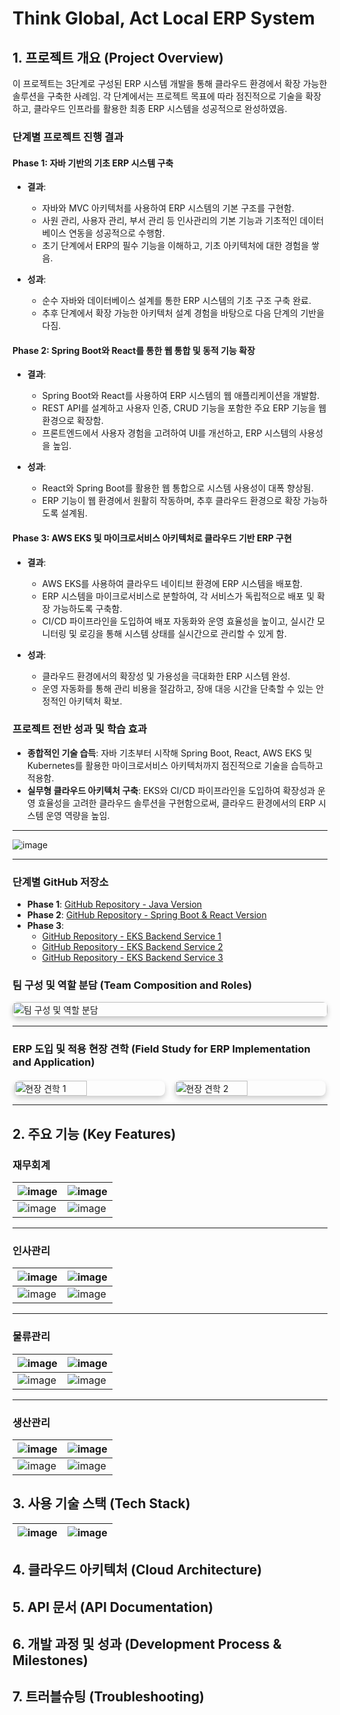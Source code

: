 # Think Global, Act Local ERP System

## 1. 프로젝트 개요 (Project Overview)

이 프로젝트는 3단계로 구성된 ERP 시스템 개발을 통해 클라우드 환경에서 확장 가능한 솔루션을 구축한 사례임. 각 단계에서는 프로젝트 목표에 따라 점진적으로 기술을 확장하고, 클라우드 인프라를 활용한 최종 ERP 시스템을 성공적으로 완성하였음.

### 단계별 프로젝트 진행 결과

#### Phase 1: 자바 기반의 기초 ERP 시스템 구축
- **결과**:
  - 자바와 MVC 아키텍처를 사용하여 ERP 시스템의 기본 구조를 구현함.
  - 사원 관리, 사용자 관리, 부서 관리 등 인사관리의 기본 기능과 기초적인 데이터베이스 연동을 성공적으로 수행함.
  - 초기 단계에서 ERP의 필수 기능을 이해하고, 기초 아키텍처에 대한 경험을 쌓음.

- **성과**:
  - 순수 자바와 데이터베이스 설계를 통한 ERP 시스템의 기초 구조 구축 완료.
  - 추후 단계에서 확장 가능한 아키텍처 설계 경험을 바탕으로 다음 단계의 기반을 다짐.

#### Phase 2: Spring Boot와 React를 통한 웹 통합 및 동적 기능 확장
- **결과**:
  - Spring Boot와 React를 사용하여 ERP 시스템의 웹 애플리케이션을 개발함.
  - REST API를 설계하고 사용자 인증, CRUD 기능을 포함한 주요 ERP 기능을 웹 환경으로 확장함.
  - 프론트엔드에서 사용자 경험을 고려하여 UI를 개선하고, ERP 시스템의 사용성을 높임.

- **성과**:
  - React와 Spring Boot를 활용한 웹 통합으로 시스템 사용성이 대폭 향상됨.
  - ERP 기능이 웹 환경에서 원활히 작동하며, 추후 클라우드 환경으로 확장 가능하도록 설계됨.

#### Phase 3: AWS EKS 및 마이크로서비스 아키텍처로 클라우드 기반 ERP 구현
- **결과**:
  - AWS EKS를 사용하여 클라우드 네이티브 환경에 ERP 시스템을 배포함.
  - ERP 시스템을 마이크로서비스로 분할하여, 각 서비스가 독립적으로 배포 및 확장 가능하도록 구축함.
  - CI/CD 파이프라인을 도입하여 배포 자동화와 운영 효율성을 높이고, 실시간 모니터링 및 로깅을 통해 시스템 상태를 실시간으로 관리할 수 있게 함.

- **성과**:
  - 클라우드 환경에서의 확장성 및 가용성을 극대화한 ERP 시스템 완성.
  - 운영 자동화를 통해 관리 비용을 절감하고, 장애 대응 시간을 단축할 수 있는 안정적인 아키텍처 확보.

### 프로젝트 전반 성과 및 학습 효과
- **종합적인 기술 습득**: 자바 기초부터 시작해 Spring Boot, React, AWS EKS 및 Kubernetes를 활용한 마이크로서비스 아키텍처까지 점진적으로 기술을 습득하고 적용함.
- **실무형 클라우드 아키텍처 구축**: EKS와 CI/CD 파이프라인을 도입하여 확장성과 운영 효율성을 고려한 클라우드 솔루션을 구현함으로써, 클라우드 환경에서의 ERP 시스템 운영 역량을 높임.

---

![image](https://github.com/user-attachments/assets/d37b27b6-ee40-4978-b8d7-71268bdc8c03)

---

### 단계별 GitHub 저장소
- **Phase 1**: [GitHub Repository - Java Version](#)
- **Phase 2**: [GitHub Repository - Spring Boot & React Version](#)
- **Phase 3**: 
   - [GitHub Repository - EKS Backend Service 1](#)
   - [GitHub Repository - EKS Backend Service 2](#)
   - [GitHub Repository - EKS Backend Service 3](#)

### 팀 구성 및 역할 분담 (Team Composition and Roles)
<div style="display: flex; justify-content: center;">
    <img src="https://github.com/user-attachments/assets/874b2ec8-ebae-4542-ac87-a0a59489f1d7" alt="팀 구성 및 역할 분담" style="width: 100%; height: auto; border-radius: 8px; box-shadow: 0px 4px 8px rgba(0, 0, 0, 0.2);">
</div>

---

### ERP 도입 및 적용 현장 견학 (Field Study for ERP Implementation and Application)

<div style="display: flex; justify-content: space-around; gap: 10px; margin-top: 20px;">
    <img src="https://github.com/user-attachments/assets/64767f44-d5f1-4dba-98f6-c2c3600b065f" alt="현장 견학 1" style="width: 48%; height: auto; border-radius: 8px; box-shadow: 0px 4px 8px rgba(0, 0, 0, 0.2);">
    <img src="https://github.com/user-attachments/assets/49f30b4c-6217-41a0-b955-4c7909e559a8" alt="현장 견학 2" style="width: 48%; height: auto; border-radius: 8px; box-shadow: 0px 4px 8px rgba(0, 0, 0, 0.2);">
</div>

---

## 2. 주요 기능 (Key Features)

### 재무회계
![image](https://github.com/user-attachments/assets/3152fcd2-5be4-4187-99dc-94d747779346) | ![image](https://github.com/user-attachments/assets/b7b4d6ed-3107-404d-abbd-92469dd1b38f)
---|---|
![image](https://github.com/user-attachments/assets/075a77ac-074c-4e69-8e57-87041c34b07a) | ![image](https://github.com/user-attachments/assets/8d7e6f5c-a3b4-4218-bd96-1f147cc38841)

<hr/>

### 인사관리
![image](https://github.com/user-attachments/assets/5c8059a0-a023-44f2-b975-e739fb25eb6f) | ![image](https://github.com/user-attachments/assets/02e5bdc5-d2bc-4654-add5-6dcf2feb0a9d)
---|---|
![image](https://github.com/user-attachments/assets/5a750574-4f6e-4cd2-a550-613eb0cb3620) | ![image](https://github.com/user-attachments/assets/83ff6305-7fc5-4d0c-a87d-313b83c1c587)

<hr/>

### 물류관리
![image](https://github.com/user-attachments/assets/3f8fb2a1-13b6-46de-9040-23273829f16d) | ![image](https://github.com/user-attachments/assets/3503067b-52ce-4359-acf9-4f45e6cf61ec)
---|---|
![image](https://github.com/user-attachments/assets/a7330e97-ec00-4c8a-96aa-77a9ac7739a1) | ![image](https://github.com/user-attachments/assets/15fd485f-7135-4496-9217-8fbbe0ff4331)

<hr/>

### 생산관리
![image](https://github.com/user-attachments/assets/9d36af78-ddba-4e85-8367-18e34035e1ff) | ![image](https://github.com/user-attachments/assets/ff8e0f85-b436-4dd2-bc7a-6fdeeb6818f2)
---|---|
![image](https://github.com/user-attachments/assets/5a8a0de4-61de-4a9a-b786-cf6324bd4135) | ![image](https://github.com/user-attachments/assets/bde469f2-68f7-42cc-94ad-52e4a5912690)

## 3. 사용 기술 스택 (Tech Stack)
![image](https://github.com/user-attachments/assets/c54cdc7d-ad7c-4814-a08d-5173d7fe46c4) | ![image](https://github.com/user-attachments/assets/ba59e8bd-56d3-49b9-b405-d7f68d6c6cf7)
---|---|

## 4. 클라우드 아키텍처 (Cloud Architecture)
## 5. API 문서 (API Documentation)
## 6. 개발 과정 및 성과 (Development Process & Milestones)
## 7. 트러블슈팅 (Troubleshooting)
